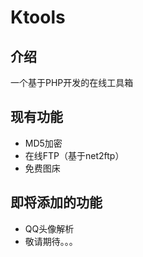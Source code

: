 # Ktools
## 介绍
一个基于PHP开发的在线工具箱
## 现有功能
- MD5加密
- 在线FTP（基于net2ftp）
- 免费图床
## 即将添加的功能
- QQ头像解析
- 敬请期待。。。
